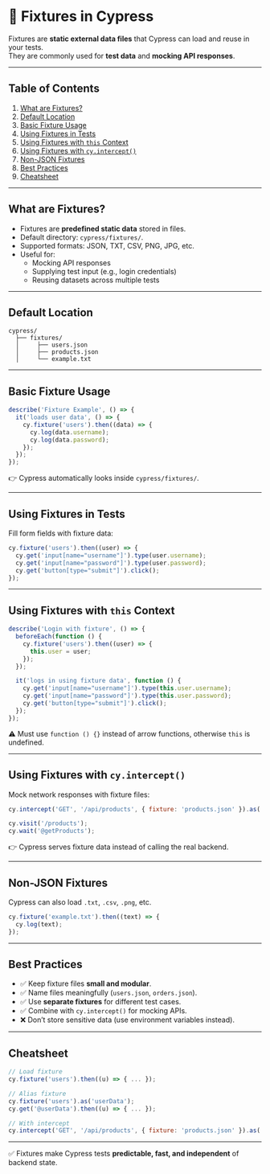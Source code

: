 # 📂 Fixtures in Cypress

Fixtures are **static external data files** that Cypress can load and reuse in your tests.  
They are commonly used for **test data** and **mocking API responses**.

---

## Table of Contents
1. [What are Fixtures?](#what-are-fixtures)
2. [Default Location](#default-location)
3. [Basic Fixture Usage](#basic-fixture-usage)
4. [Using Fixtures in Tests](#using-fixtures-in-tests)
5. [Using Fixtures with `this` Context](#using-fixtures-with-this-context)
6. [Using Fixtures with `cy.intercept()`](#using-fixtures-with-cyintercept)
7. [Non-JSON Fixtures](#non-json-fixtures)
8. [Best Practices](#best-practices)
9. [Cheatsheet](#cheatsheet)

---

## What are Fixtures?
- Fixtures are **predefined static data** stored in files.
- Default directory: `cypress/fixtures/`.
- Supported formats: JSON, TXT, CSV, PNG, JPG, etc.
- Useful for:
  - Mocking API responses
  - Supplying test input (e.g., login credentials)
  - Reusing datasets across multiple tests

---

## Default Location
```
cypress/
  ├── fixtures/
  │     ├── users.json
  │     ├── products.json
  │     └── example.txt
```

---

## Basic Fixture Usage
```js
describe('Fixture Example', () => {
  it('loads user data', () => {
    cy.fixture('users').then((data) => {
      cy.log(data.username);
      cy.log(data.password);
    });
  });
});
```

👉 Cypress automatically looks inside `cypress/fixtures/`.

---

## Using Fixtures in Tests
Fill form fields with fixture data:

```js
cy.fixture('users').then((user) => {
  cy.get('input[name="username"]').type(user.username);
  cy.get('input[name="password"]').type(user.password);
  cy.get('button[type="submit"]').click();
});
```

---

## Using Fixtures with `this` Context
```js
describe('Login with fixture', () => {
  beforeEach(function () {
    cy.fixture('users').then((user) => {
      this.user = user;
    });
  });

  it('logs in using fixture data', function () {
    cy.get('input[name="username"]').type(this.user.username);
    cy.get('input[name="password"]').type(this.user.password);
    cy.get('button[type="submit"]').click();
  });
});
```

⚠️ Must use `function () {}` instead of arrow functions, otherwise `this` is undefined.

---

## Using Fixtures with `cy.intercept()`
Mock network responses with fixture files:

```js
cy.intercept('GET', '/api/products', { fixture: 'products.json' }).as('getProducts');

cy.visit('/products');
cy.wait('@getProducts');
```

👉 Cypress serves fixture data instead of calling the real backend.

---

## Non-JSON Fixtures
Cypress can also load `.txt`, `.csv`, `.png`, etc.

```js
cy.fixture('example.txt').then((text) => {
  cy.log(text);
});
```

---

## Best Practices
- ✅ Keep fixture files **small and modular**.  
- ✅ Name files meaningfully (`users.json`, `orders.json`).  
- ✅ Use **separate fixtures** for different test cases.  
- ✅ Combine with `cy.intercept()` for mocking APIs.  
- ❌ Don’t store sensitive data (use environment variables instead).  

---

## Cheatsheet
```js
// Load fixture
cy.fixture('users').then((u) => { ... });

// Alias fixture
cy.fixture('users').as('userData');
cy.get('@userData').then((u) => { ... });

// With intercept
cy.intercept('GET', '/api/products', { fixture: 'products.json' }).as('getProducts');
```

---

✅ Fixtures make Cypress tests **predictable, fast, and independent** of backend state.
